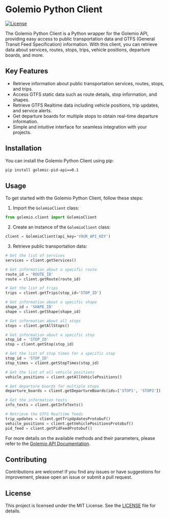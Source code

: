 
# Golemio Python Client

[![License](https://img.shields.io/badge/license-MIT-blue.svg)](https://github.com/your_username/golemio-python-client/blob/main/LICENSE)

The Golemio Python Client is a Python wrapper for the Golemio API, providing easy access to public transportation data and GTFS (General Transit Feed Specification) information. With this client, you can retrieve data about services, routes, stops, trips, vehicle positions, departure boards, and more.

## Key Features

- Retrieve information about public transportation services, routes, stops, and trips.
- Access GTFS static data such as route details, stop information, and shapes.
- Retrieve GTFS Realtime data including vehicle positions, trip updates, and service alerts.
- Get departure boards for multiple stops to obtain real-time departure information.
- Simple and intuitive interface for seamless integration with your projects.

## Installation

You can install the Golemio Python Client using pip:

```bash
pip install golemic-pid-api==0.1
```
## Usage

To get started with the Golemio Python Client, follow these steps:

1. Import the `GolemioClient` class:

```python
from golemio.client import GolemioClient
```

2. Create an instance of the `GolemioClient` class:

```python
client = GolemioClient(api_key='YOUR_API_KEY')
```

3. Retrieve public transportation data:

```python
# Get the list of services
services = client.getServices()

# Get information about a specific route
route_id = 'ROUTE_ID'
route = client.getRoute(route_id)

# Get the list of trips
trips = client.getTrips(stop_id='STOP_ID')

# Get information about a specific shape
shape_id = 'SHAPE_ID'
shape = client.getShape(shape_id)

# Get information about all stops
stops = client.getAllStops()

# Get information about a specific stop
stop_id = 'STOP_ID'
stop = client.getStop(stop_id)

# Get the list of stop times for a specific stop
stop_id = 'STOP_ID'
stop_times = client.getStopTimes(stop_id)

# Get the list of all vehicle positions
vehicle_positions = client.getAllVehiclePositions()

# Get departure boards for multiple stops
departure_boards = client.getDepartureBoards(ids=['STOP1', 'STOP2'])

# Get the information texts
info_texts = client.getInfoTexts()

# Retrieve the GTFS Realtime feeds
trip_updates = client.getTripUpdatesProtobuf()
vehicle_positions = client.getVehiclePositionsProtobuf()
pid_feed = client.getPidFeedProtobuf()
```

For more details on the available methods and their parameters, please refer to the [Golemio API Documentation](https://api.golemio.cz/v2/pid/docs/openapi/#/).

## Contributing

Contributions are welcome! If you find any issues or have suggestions for improvement, please open an issue or submit a pull request.

## License

This project is licensed under the MIT License. See the [LICENSE](https://github.com/your_username/golemio-python-client/blob/main/LICENSE) file for details.
